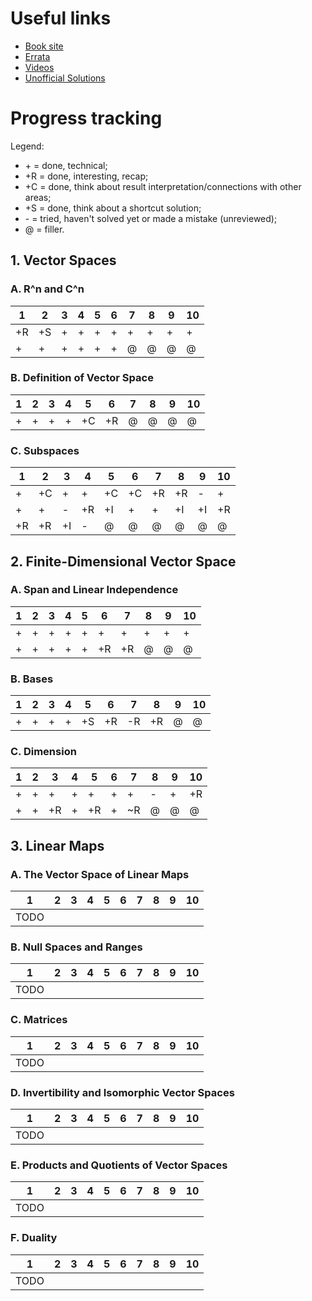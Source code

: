 # Useful links

* [Book site](http://linear.axler.net)
* [Errata](http://linear.axler.net/LADRErrata.html)
* [Videos](http://linear.axler.net/LADRvideos.html)
* [Unofficial Solutions](http://linearalgebras.com)

# Progress tracking

Legend:
* \+ = done, technical;
* +R = done, interesting, recap;
* +C = done, think about result interpretation/connections with other areas;
* +S = done, think about a shortcut solution;
* \- = tried, haven't solved yet or made a mistake (unreviewed);
* @ = filler.

## 1. Vector Spaces

### A. R^n and C^n

| 1 | 2 | 3 | 4 | 5 | 6 | 7 | 8 | 9 | 10 
----|---|---|---|---|---|---|---|---|----
| +R | +S | + | + | + | + | + | + | + | + 
| + | + | + | + | + | + | @ | @ | @ | @

### B. Definition of Vector Space

| 1 | 2 | 3 | 4 | 5 | 6 | 7 | 8 | 9 | 10 
----|---|---|---|---|---|---|---|---|----
| + | + | + | + | +C | +R | @ | @ | @ | @

### C. Subspaces

| 1  | 2  | 3  | 4  | 5  | 6  | 7  | 8  | 9  | 10 
---- |--- |--- |--- |--- |--- |--- |--- |--- |----
| +  | +C | +  | +  | +C | +C | +R | +R | \- | +
| +  | +  | \- | +R | +I | +  | +  | +I | +I | +R
| +R | +R | +I | \- | @  | @  | @  | @  | @  | @

## 2. Finite-Dimensional Vector Space

### A. Span and Linear Independence

| 1  | 2  | 3  | 4  | 5  | 6  | 7  | 8  | 9  | 10 
---- |--- |--- |--- |--- |--- |--- |--- |--- |----
| +  | +  | +  | +  | +  | +  | +  | +  | +  | +
| +  | +  | +  | +  | +  | +R | +R | @  | @  | @

### B. Bases

| 1  | 2  | 3  | 4  | 5  | 6  | 7  | 8  | 9  | 10 
---- |--- |--- |--- |--- |--- |--- |--- |--- |----
| +  | +  | +  | +  | +S | +R |\-R | +R | @  | @

### C. Dimension

| 1  | 2  | 3  | 4  | 5  | 6  | 7  | 8  | 9  | 10 
---- |--- |--- |--- |--- |--- |--- |--- |--- |----
| +  | +  | +  | +  | +  | +  | +  |  - | +  | +R
| +  | +  | +R | +  | +R | +  |\~R | @  | @  | @

## 3. Linear Maps

### A. The Vector Space of Linear Maps
| 1  | 2  | 3  | 4  | 5  | 6  | 7  | 8  | 9  | 10 
---- |--- |--- |--- |--- |--- |--- |--- |--- |----
| TODO |

### B. Null Spaces and Ranges
| 1  | 2  | 3  | 4  | 5  | 6  | 7  | 8  | 9  | 10 
---- |--- |--- |--- |--- |--- |--- |--- |--- |----
| TODO |

### C. Matrices
| 1  | 2  | 3  | 4  | 5  | 6  | 7  | 8  | 9  | 10 
---- |--- |--- |--- |--- |--- |--- |--- |--- |----
| TODO |

### D. Invertibility and Isomorphic Vector Spaces
| 1  | 2  | 3  | 4  | 5  | 6  | 7  | 8  | 9  | 10 
---- |--- |--- |--- |--- |--- |--- |--- |--- |----
| TODO |

### E. Products and Quotients of Vector Spaces
| 1  | 2  | 3  | 4  | 5  | 6  | 7  | 8  | 9  | 10 
---- |--- |--- |--- |--- |--- |--- |--- |--- |----
| TODO |

### F. Duality
| 1  | 2  | 3  | 4  | 5  | 6  | 7  | 8  | 9  | 10 
---- |--- |--- |--- |--- |--- |--- |--- |--- |----
| TODO |

